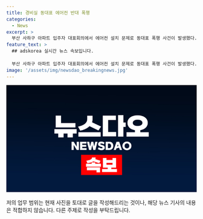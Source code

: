 ```yaml
---
title: 경비실 동대표 에어컨 반대 폭행
categories:
  - News
excerpt: >
  부산 사하구 아파트 입주자 대표회의에서 에어컨 설치 문제로 동대표 폭행 사건이 발생했다. 주민 A씨가 관리비 사용에 불만을 표현하며 동대표 B씨를 폭행했고, 경찰이 수사에 착수했다. A씨는 술에 취한 상태에서 경비실에 에어컨 설치 및 외벽 도색 등에 반대 의견을 제기한 후 폭행을 저질러 혐의를 받고 있다. 경찰은 B씨의 진단서 제출에 따라 혐의를 변경할 예정이며, 정확한 사건 경위를 조사 중이다. (150자)
feature_text: >
  ## adskorea 실시간 뉴스 속보입니다.

  부산 사하구 아파트 입주자 대표회의에서 에어컨 설치 문제로 동대표 폭행 사건이 발생했다. 주민 A씨가 관리비 사용에 불만을 표현하며 동대표 B씨를 폭행했고, 경찰이 수사에 착수했다. A씨는 술에 취한 상태에서 경비실에 에어컨 설치 및 외벽 도색 등에 반대 의견을 제기한 후 폭행을 저질러 혐의를 받고 있다. 경찰은 B씨의 진단서 제출에 따라 혐의를 변경할 예정이며, 정확한 사건 경위를 조사 중이다. (150자)
image: '/assets/img/newsdao_breakingnews.jpg'
---
```


<p><img src="/assets/img/newsdao_breakingnews.jpg" alt="adskorea 속보" /></p>

<p>저의 업무 범위는 현재 사진을 토대로 글을 작성해드리는 것이나, 해당 뉴스 기사의 내용은 적합하지 않습니다. 다른 주제로 작성을 부탁드립니다.</p>

